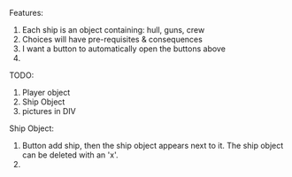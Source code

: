 Features:

1. Each ship is an object containing: hull, guns, crew
2. Choices will have pre-requisites & consequences
3. I want a button to automatically open the buttons above
4.

TODO:

1. Player object
2. Ship Object
3. pictures in DIV

Ship Object:
1. Button add ship, then the ship object appears next to it. The ship object can be deleted with an 'x'. 
2. 